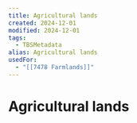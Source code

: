 ```yaml
---
title: Agricultural lands
created: 2024-12-01
modified: 2024-12-01
tags:
  - TBSMetadata
alias: Agricultural lands
usedFor:
  - "[[7478 Farmlands]]"
---
```

# Agricultural lands
